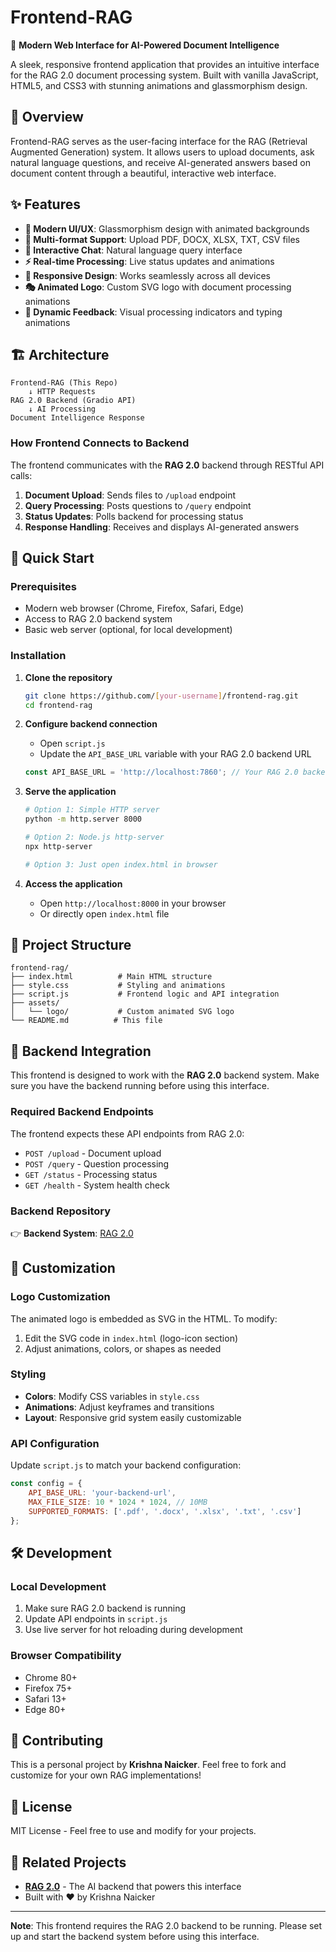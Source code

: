 # Frontend-RAG

🚀 **Modern Web Interface for AI-Powered Document Intelligence**

A sleek, responsive frontend application that provides an intuitive interface for the RAG 2.0 document processing system. Built with vanilla JavaScript, HTML5, and CSS3 with stunning animations and glassmorphism design.

## 🎯 Overview

Frontend-RAG serves as the user-facing interface for the RAG (Retrieval Augmented Generation) system. It allows users to upload documents, ask natural language questions, and receive AI-generated answers based on document content through a beautiful, interactive web interface.

## ✨ Features

- **🎨 Modern UI/UX**: Glassmorphism design with animated backgrounds
- **📁 Multi-format Support**: Upload PDF, DOCX, XLSX, TXT, CSV files
- **💬 Interactive Chat**: Natural language query interface
- **⚡ Real-time Processing**: Live status updates and animations
- **📱 Responsive Design**: Works seamlessly across all devices
- **🎭 Animated Logo**: Custom SVG logo with document processing animations
- **🔄 Dynamic Feedback**: Visual processing indicators and typing animations

## 🏗️ Architecture

```
Frontend-RAG (This Repo)
    ↓ HTTP Requests
RAG 2.0 Backend (Gradio API)
    ↓ AI Processing
Document Intelligence Response
```

### How Frontend Connects to Backend

The frontend communicates with the **RAG 2.0** backend through RESTful API calls:

1. **Document Upload**: Sends files to `/upload` endpoint
2. **Query Processing**: Posts questions to `/query` endpoint
3. **Status Updates**: Polls backend for processing status
4. **Response Handling**: Receives and displays AI-generated answers

## 🚀 Quick Start

### Prerequisites

- Modern web browser (Chrome, Firefox, Safari, Edge)
- Access to RAG 2.0 backend system
- Basic web server (optional, for local development)

### Installation

1. **Clone the repository**
   ```bash
   git clone https://github.com/[your-username]/frontend-rag.git
   cd frontend-rag
   ```

2. **Configure backend connection**
   - Open `script.js`
   - Update the `API_BASE_URL` variable with your RAG 2.0 backend URL
   ```javascript
   const API_BASE_URL = 'http://localhost:7860'; // Your RAG 2.0 backend URL
   ```

3. **Serve the application**
   ```bash
   # Option 1: Simple HTTP server
   python -m http.server 8000
   
   # Option 2: Node.js http-server
   npx http-server
   
   # Option 3: Just open index.html in browser
   ```

4. **Access the application**
   - Open `http://localhost:8000` in your browser
   - Or directly open `index.html` file

## 📁 Project Structure

```
frontend-rag/
├── index.html          # Main HTML structure
├── style.css           # Styling and animations
├── script.js           # Frontend logic and API integration
├── assets/            
│   └── logo/           # Custom animated SVG logo
└── README.md          # This file
```

## 🔗 Backend Integration

This frontend is designed to work with the **RAG 2.0** backend system. Make sure you have the backend running before using this interface.

### Required Backend Endpoints

The frontend expects these API endpoints from RAG 2.0:

- `POST /upload` - Document upload
- `POST /query` - Question processing
- `GET /status` - Processing status
- `GET /health` - System health check

### Backend Repository

👉 **Backend System**: [RAG 2.0](https://github.com/[your-username]/RAG-2.0)

## 🎨 Customization

### Logo Customization
The animated logo is embedded as SVG in the HTML. To modify:
1. Edit the SVG code in `index.html` (logo-icon section)
2. Adjust animations, colors, or shapes as needed

### Styling
- **Colors**: Modify CSS variables in `style.css`
- **Animations**: Adjust keyframes and transitions
- **Layout**: Responsive grid system easily customizable

### API Configuration
Update `script.js` to match your backend configuration:
```javascript
const config = {
    API_BASE_URL: 'your-backend-url',
    MAX_FILE_SIZE: 10 * 1024 * 1024, // 10MB
    SUPPORTED_FORMATS: ['.pdf', '.docx', '.xlsx', '.txt', '.csv']
};
```

## 🛠️ Development

### Local Development
1. Make sure RAG 2.0 backend is running
2. Update API endpoints in `script.js`
3. Use live server for hot reloading during development

### Browser Compatibility
- Chrome 80+
- Firefox 75+
- Safari 13+
- Edge 80+

## 🤝 Contributing

This is a personal project by **Krishna Naicker**. Feel free to fork and customize for your own RAG implementations!

## 📄 License

MIT License - Feel free to use and modify for your projects.

## 🔗 Related Projects

- **[RAG 2.0](https://github.com/[your-username]/RAG-2.0)** - The AI backend that powers this interface
- Built with ❤️ by Krishna Naicker

---

**Note**: This frontend requires the RAG 2.0 backend to be running. Please set up and start the backend system before using this interface.